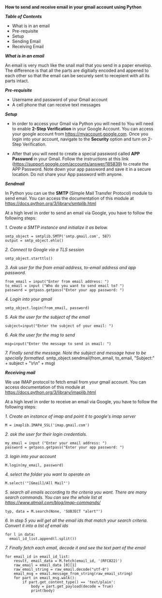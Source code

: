 **How to send and receive email in your gmail account using Python**

***Table of Contents***
* What is in an email
* Pre-requisite
* Setup 
* Sending Email
* Receiving Email 

***What is in an email***

An email is very much like the snail mail that you send in a paper envelop. The difference is that all the parts are 
digitially encoded and appened to each other so that the email can be securely sent to recepient with all its parts
intact. 



***Pre-requisite***
* Username and password of your Gmail account
* A cell phone that can receive text messages

***Setup***

* In order to access your Gmail via Python you will need to You will need to enable
**2-Step Verification** in your Google Account. You can access your google account from
https://myaccount.google.com. Once you login into your account, navigate to the **Security** 
option and turn on 2-Step Verification. 


* After that you will need to create a special password called **APP Password** in your Gmail. 
Follow the instructions at this link (https://support.google.com/accounts/answer/185839)
  to create the APP Password. Note down your app password and save it in a secure location. 
  Do not share your App password with anyone.

***Sendmail***

In Python you can ue the **SMTP** (Simple Mail Transfer Protocol) module to send email. You can access the
documentation of this module at https://docs.python.org/3/library/smtplib.html

At a high level in order to send an email via Google, you have to follow the following steps:

*1. Create a SMTP instance and initialize it as below.*

    smtp_object = smtplib.SMTP('smtp.gmail.com', 587)
    output = smtp_object.ehlo()

*2. Connect to Google via a TLS session*

    smtp_object.starttls()

*3. Ask user for the from email address, to-email address and app password.*

    from_email = input("Enter from email address: ")
    to_email = input ("Who do you want to send email to? ")
    password = getpass.getpass("Enter your app password: ")

*4. Login into your gmail*

    smtp_object.login(from_email, password)

*5. Ask the user for the subject of the email*

    subject=input("Enter the subject of your email: ")

*6. Ask the user for the msg to send*

    msg=input("Enter the message to send in email: ")

*7. Finally send the message. Note the subject and message have to be specially formatted.*
    smtp_object.sendmail(from_email, to_email, "Subject:" + subject + "\r\n" + msg)

***Receiving mail***

We use IMAP protocol to fetch email from your gmail account. You can access documentation of this module at 
https://docs.python.org/3/library/imaplib.html

At a high level in order to receive an email via Google, you have to follow the following steps:

*1. Create an instance of imap and point it to google's imap server*

    M = imaplib.IMAP4_SSL('imap.gmail.com')

*2. ask the user for their login credentials.*

    my_email = input ("Enter your email address: ")
    password = getpass.getpass("Enter your app password: ")

*3. login into your account*

    M.login(my_email, password)

*4. select the folder you want to operate on*

    M.select('"[Gmail]/All Mail"')

*5. search all emails according to the criteria you want. There are many search commands. You can see the whole list at
https://www.atmail.com/blog/imap-commands/*
   
    typ, data = M.search(None, 'SUBJECT "alert"')

*6. In step 5 you will get all the email ids that match your search criteria. Convert it into a list of email ids*

    for l in data:
      email_id_list.append(l.split())

*7. Finally fetch each email, decode it and see the text part of the email*  


    for email_id in email_id_list:  
        result, email_data = M.fetch(email_id, '(RFC822)')
        raw_email = email_data [0][1]
        raw_email_string = raw_email.decode("utf-8")
        email_msg = email.message_from_string(raw_email_string)
        for part in email_msg.walk():
            if part.get_content_type() == 'text/plain':
                body = part.get_payload(decode = True)
                print(body)

